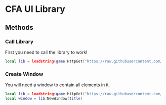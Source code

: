 # CFA UI Library

## Methods

### Call Library
First you need to call the library to work!
```lua
local lib = loadstring(game:HttpGet("https://raw.githubusercontent.com/hieuhieu743/CFAHub/main/main.lua"))
```

### Create Window
You will need a window to contain all elements in it.
```lua
local lib = loadstring(game:HttpGet("https://raw.githubusercontent.com/hieuhieu743/CFAHub/main/main.lua"))
local window = lib:NewWindow(title)
```